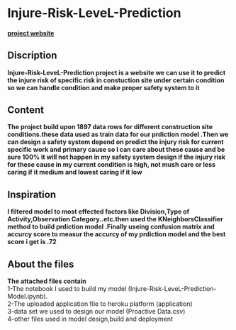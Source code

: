 # Injure-Risk-LeveL-Prediction
#### [project website](https://injure-risk-level.herokuapp.com/)
## Discription
**Injure-Risk-LeveL-Prediction project is a website we can use it to predict the injure risk of specific risk in constuction site under certain condition so we can handle condition and make proper safety system to it**

## Content
**The project build upon 1897 data rows for different construction site conditions.these data used as train data for our prdiction model .Then we can design a safety system depend on predict the injury risk for current specific work and primary cause so I can care about these cause and be sure 100% it will not happen in my safety system design if the injury risk for these cause in my current condition is high, not mush care or less caring if it medium and lowest caring if it low**

## Inspiration
**I filtered model to most effected factors like Division,Type of Activity,Observation Category..etc.then used the KNeighborsClassifier method to build prdiction model
.Finally useing confusion matrix and accurcy score to measur the accurcy of my prdiction model and the best score i get is .72**

## About the files
**The attached files contain**\
1-The notebook I used to build my model (Injure-Risk-LeveL-Prediction-Model.ipynb).\
2-The uploaded application file to heroku platform (application)\
3-data set we used to design our model (Proactive Data.csv)\
4-other files used in model design,build and deployment
 
